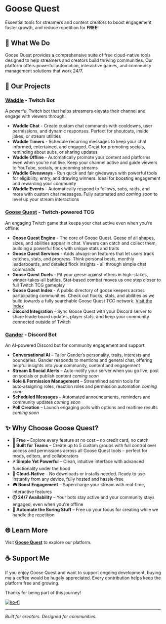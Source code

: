 # Goose Quest

Essential tools for streamers and content creators to boost engagement, foster growth, and reduce repetition for **FREE**!

## 🎯 What We Do

Goose Quest provides a comprehensive suite of free cloud-native tools designed to help streamers and creators build thriving communities. Our platform offers powerful automation, interactive games, and community management solutions that work 24/7.

## 🚀 Our Projects

### [Waddle](https://www.goosequest.xyz/waddle) - Twitch Bot

A powerful Twitch bot that helps streamers elevate their channel and engage with viewers through:

- **Waddle Chat** - Create custom chat commands with cooldowns, user permissions, and dynamic responses. Perfect for shoutouts, inside jokes, or stream utilities
- **Waddle Timers** - Schedule recurring messages to keep your chat informed, entertained, and engaged. Great for promoting socials, reminding about subs, or sharing updates
- **Waddle Offline** - Automatically promote your content and platforms even when you're not live. Keep your channel active and guide viewers to YouTube, socials, or upcoming streams
- **Waddle Giveaways** - Run quick and fair giveaways with powerful tools for eligibility, entry, and drawing winners. Ideal for boosting engagement and rewarding your community
- **Waddle Events** - Automatically respond to follows, subs, raids, and more with custom chat messages. Fully automated and *coming soon* to level up your stream interactions


### [Goose Quest](https://www.goosequest.xyz/goosequest) -  Twitch-powered TCG

An engaging Twitch game that keeps your chat active even when you're offline:

- **Goose Quest Engine** - The core of Goose Quest. Geese of all shapes, sizes, and abilities appear in chat. Viewers can catch and collect them, building a powerful flock with unique stats and traits
- **Goose Quest Services** - Adds always-on features that let users track catches, stats, and progress. Think personal bests, monthly leaderboards, and detailed flock insights - all through simple chat commands
- **Goose Quest Duels** - Pit your geese against others in high-stakes, winner-takes-all battles. Stat-based combat moves us one step closer to full Twitch TCG gameplay
- **Goose Quest Index** - A public directory of goose keepers across participating communities. Check out flocks, stats, and abilities as we build towards a fully searchable Goose Quest TCG network. [Visit the Index](https://www.goosequest.xyz/goose-index)
- **Discord Integration** - Sync Goose Quest with your Discord server to share leaderboard updates, player stats, and keep your community connected outside of Twitch


### [Gander](https://www.goosequest.xyz/gander) - Discord Bot

An AI-powered Discord bot for community engagement and support:

- **Conversational AI** – Tailor Gander’s personality, traits, interests and boundaries. Gander responds to mentions and general chat, offering helpful insights into your community, content and engagement
- **Stream & Social Alerts** – Auto-notify your server when you go live, post on socials or publish content *coming soon*
- **Role & Permission Management** – Streamlined admin tools for auto‑assigning roles, reaction roles and permission automation *coming soon*
- **Scheduled Messages** – Automated announcements, reminders and community updates *coming soon*
- **Poll Creation** – Launch engaging polls with options and realtime results *coming soon*


## ✨ Why Choose Goose Quest?

- **💚 Free** – Explore every feature at no cost – no credit card, no catch  
- **👥 Built for Teams** – Create up to 5 custom groups with full control over access and permissions across all Goose Quest tools – perfect for mods, editors, and collaborators  
- **⚡ Simple Yet Powerful** – Clean, intuitive interface with advanced functionality under the hood  
- **🔄 Cloud-Native** – No downloads or installs needed. Ready to use instantly from any device, fully hosted and hassle-free
- **🎮 Boost Engagement** – Supercharge your stream with real-time, interactive features  
- **🕐 24/7 Availability** – Your bots stay active and your community stays engaged, even when you're offline  
- **🎯 Automate the Boring Stuff** – Free up your focus for creating while we handle the repetition


## 🌐 Learn More

Visit **[Goose Quest](https://www.goosequest.xyz/)** to explore our platform.


## ☕️ Support Me

If you enjoy Goose Quest and want to support ongoing development, buying me a coffee would be hugely appreciated. Every contribution helps keep the platform free and growing.

Thanks for being part of this journey!

[![ko-fi](https://ko-fi.com/img/githubbutton_sm.svg)](https://ko-fi.com/Q5Q71IPN72)

---

*Built for creators. Designed for communities.*
